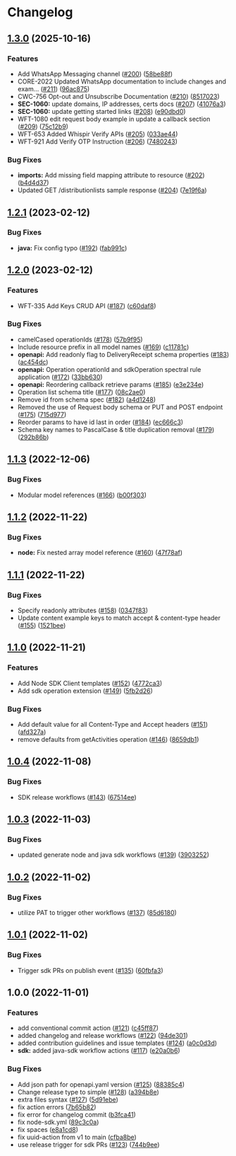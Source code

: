 # Changelog

## [1.3.0](https://github.com/whispir/openapi/compare/v1.2.1...v1.3.0) (2025-10-16)


### Features

* Add WhatsApp Messaging channel ([#200](https://github.com/whispir/openapi/issues/200)) ([58be88f](https://github.com/whispir/openapi/commit/58be88f9e168e447062243053cd56a836bca5da8))
* CORE-2022  Updated WhatsApp documentation to include changes and exam… ([#211](https://github.com/whispir/openapi/issues/211)) ([96ac875](https://github.com/whispir/openapi/commit/96ac875726bd21b68215d549b0a57185983c3c72))
* CWC-756 Opt-out and Unsubscribe Documentation ([#210](https://github.com/whispir/openapi/issues/210)) ([8517023](https://github.com/whispir/openapi/commit/8517023e4c2380c203e1f08f45fbd35e9d34c5c3))
* **SEC-1060:** update domains, IP addresses, certs docs ([#207](https://github.com/whispir/openapi/issues/207)) ([41076a3](https://github.com/whispir/openapi/commit/41076a325931e8bf4e31d82276ac60cf51703adb))
* **SEC-1060:** update getting started links ([#208](https://github.com/whispir/openapi/issues/208)) ([e90dbd0](https://github.com/whispir/openapi/commit/e90dbd062f715c83559f46d53645aad6fbf7c521))
* WFT-1080 edit request body example in update a callback section ([#209](https://github.com/whispir/openapi/issues/209)) ([75c12b9](https://github.com/whispir/openapi/commit/75c12b94147bef560ba4e8e1863eca723e36af74))
* WFT-653 Added Whispir Verify APIs ([#205](https://github.com/whispir/openapi/issues/205)) ([033ae44](https://github.com/whispir/openapi/commit/033ae44b2c3ae184c4be4bbcde54487becb3761e))
* WFT-921 Add Verify OTP Instruction ([#206](https://github.com/whispir/openapi/issues/206)) ([7480243](https://github.com/whispir/openapi/commit/7480243d3395865dcf8df90c49186851d8f08618))


### Bug Fixes

* **imports:** Add missing field mapping attribute to resource ([#202](https://github.com/whispir/openapi/issues/202)) ([b4d4d37](https://github.com/whispir/openapi/commit/b4d4d376beef8f1733d4662b7c27c2fa9258c2fe))
* Updated GET /distributionlists sample response  ([#204](https://github.com/whispir/openapi/issues/204)) ([7e19f6a](https://github.com/whispir/openapi/commit/7e19f6af4c9991a699f159583911f551044837da))

## [1.2.1](https://github.com/whispir/openapi/compare/v1.2.0...v1.2.1) (2023-02-12)


### Bug Fixes

* **java:** Fix config typo ([#192](https://github.com/whispir/openapi/issues/192)) ([fab991c](https://github.com/whispir/openapi/commit/fab991cda6e7be66bd98d694038d8644423b66e6))

## [1.2.0](https://github.com/whispir/openapi/compare/v1.1.3...v1.2.0) (2023-02-12)


### Features

* WFT-335 Add Keys CRUD API ([#187](https://github.com/whispir/openapi/issues/187)) ([c60daf8](https://github.com/whispir/openapi/commit/c60daf8e497effdd01902d2571ef93bf921558f0))


### Bug Fixes

* camelCased operationIds ([#178](https://github.com/whispir/openapi/issues/178)) ([57b9f95](https://github.com/whispir/openapi/commit/57b9f9525c20cdbadbbec7ac3b03cdea4646b5d8))
* Include resource prefix in all model names ([#169](https://github.com/whispir/openapi/issues/169)) ([c11781c](https://github.com/whispir/openapi/commit/c11781ca36f43f1783f20602eff5e0a5316b9ebc))
* **openapi:** Add readonly flag to DeliveryReceipt schema properties ([#183](https://github.com/whispir/openapi/issues/183)) ([ac454dc](https://github.com/whispir/openapi/commit/ac454dca1775e6bab56f60e943fe300388bacbef))
* **openapi:** Operation operationId and sdkOperation spectral rule application ([#172](https://github.com/whispir/openapi/issues/172)) ([33bb630](https://github.com/whispir/openapi/commit/33bb63004985a002b28c7d6e1a4bf7d8d934971e))
* **openapi:** Reordering callback retrieve params ([#185](https://github.com/whispir/openapi/issues/185)) ([e3e234e](https://github.com/whispir/openapi/commit/e3e234e68c215828e34687b40e1cbdc37c6bda26))
* Operation list schema title ([#177](https://github.com/whispir/openapi/issues/177)) ([08c2ae0](https://github.com/whispir/openapi/commit/08c2ae0a8439bd11314a93aea414306fdc8968fd))
* Remove id from schema spec ([#182](https://github.com/whispir/openapi/issues/182)) ([a4d1248](https://github.com/whispir/openapi/commit/a4d12484bfd281dbd99586427974e71ac6700510))
* Removed the use of Request body schema or PUT and POST endpoint ([#175](https://github.com/whispir/openapi/issues/175)) ([715d977](https://github.com/whispir/openapi/commit/715d977099696094b8d5f20cbb693350484201c8))
* Reorder params to have id last in order ([#184](https://github.com/whispir/openapi/issues/184)) ([ec666c3](https://github.com/whispir/openapi/commit/ec666c3f8a887b3cf95060550f53566e24fcdaae))
* Schema key names to PascalCase & title duplication removal ([#179](https://github.com/whispir/openapi/issues/179)) ([292b86b](https://github.com/whispir/openapi/commit/292b86b33a0f33e0f53c265ead5ba87bd389d92a))

## [1.1.3](https://github.com/whispir/openapi/compare/v1.1.2...v1.1.3) (2022-12-06)


### Bug Fixes

* Modular model references ([#166](https://github.com/whispir/openapi/issues/166)) ([b00f303](https://github.com/whispir/openapi/commit/b00f30318e0a8e8c2390dc520b012d3a48554722))

## [1.1.2](https://github.com/whispir/openapi/compare/v1.1.1...v1.1.2) (2022-11-22)


### Bug Fixes

* **node:** Fix nested array model reference ([#160](https://github.com/whispir/openapi/issues/160)) ([47f78af](https://github.com/whispir/openapi/commit/47f78afe344c5e644ab5b8c76f3113c5579ef8e1))

## [1.1.1](https://github.com/whispir/openapi/compare/v1.1.0...v1.1.1) (2022-11-22)


### Bug Fixes

* Specify readonly attributes ([#158](https://github.com/whispir/openapi/issues/158)) ([0347f83](https://github.com/whispir/openapi/commit/0347f8343bc9978a0612c57cc2d20b44570de7de))
* Update content example keys to match accept & content-type header ([#155](https://github.com/whispir/openapi/issues/155)) ([1521bee](https://github.com/whispir/openapi/commit/1521beec89a4e01c52d79dff7b5757fe7f3ede22))

## [1.1.0](https://github.com/whispir/openapi/compare/v1.0.4...v1.1.0) (2022-11-21)


### Features

* Add Node SDK Client templates ([#152](https://github.com/whispir/openapi/issues/152)) ([4772ca3](https://github.com/whispir/openapi/commit/4772ca37de2c68a987e6490f66dc62acc6982208))
* Add sdk operation extension ([#149](https://github.com/whispir/openapi/issues/149)) ([5fb2d26](https://github.com/whispir/openapi/commit/5fb2d2662cfc67a0bde4c17cc7bda8fe4a3ab395))


### Bug Fixes

* Add default value for all Content-Type and Accept headers ([#151](https://github.com/whispir/openapi/issues/151)) ([afd327a](https://github.com/whispir/openapi/commit/afd327a7e4d163a9a43e092543d7030c7bcc2bfb))
* remove defaults from getActivities operation ([#146](https://github.com/whispir/openapi/issues/146)) ([8659db1](https://github.com/whispir/openapi/commit/8659db17a4ea8c3e33c95640a6149b9b182e1987))

## [1.0.4](https://github.com/whispir/openapi/compare/v1.0.3...v1.0.4) (2022-11-08)


### Bug Fixes

* SDK release workflows ([#143](https://github.com/whispir/openapi/issues/143)) ([67514ee](https://github.com/whispir/openapi/commit/67514ee4e071921ae62965e2168fbdb436cb2d21))

## [1.0.3](https://github.com/whispir/openapi/compare/v1.0.2...v1.0.3) (2022-11-03)


### Bug Fixes

* updated generate node and java sdk workflows ([#139](https://github.com/whispir/openapi/issues/139)) ([3903252](https://github.com/whispir/openapi/commit/390325219b6eeaa7ab018347e1d68c7bed374fd3))

## [1.0.2](https://github.com/whispir/openapi/compare/v1.0.1...v1.0.2) (2022-11-02)


### Bug Fixes

* utilize PAT to trigger other workflows ([#137](https://github.com/whispir/openapi/issues/137)) ([85d6180](https://github.com/whispir/openapi/commit/85d6180cb2a0641f8d1f45863d12a808a77d1174))

## [1.0.1](https://github.com/whispir/openapi/compare/v1.0.0...v1.0.1) (2022-11-02)


### Bug Fixes

* Trigger sdk PRs on publish event ([#135](https://github.com/whispir/openapi/issues/135)) ([60fbfa3](https://github.com/whispir/openapi/commit/60fbfa35edb8bad4295bdc04031c3811a1aaffb6))

## 1.0.0 (2022-11-01)


### Features

* add conventional commit action ([#121](https://github.com/whispir/openapi/issues/121)) ([c45ff87](https://github.com/whispir/openapi/commit/c45ff877b4b925ec9beef034898d5977f29c6a6c))
* added changelog and release workflows ([#122](https://github.com/whispir/openapi/issues/122)) ([94de301](https://github.com/whispir/openapi/commit/94de301365f747004a206a3c078803c1571385a7))
* added contribution guidelines and issue templates ([#124](https://github.com/whispir/openapi/issues/124)) ([a0c0d3d](https://github.com/whispir/openapi/commit/a0c0d3d459495f6fd8cce8dbd018813740071377))
* **sdk:** added java-sdk workflow actions ([#117](https://github.com/whispir/openapi/issues/117)) ([e20a0b6](https://github.com/whispir/openapi/commit/e20a0b68eda8d156c5e3a4f08e4a3d216e34bd1f))


### Bug Fixes

* Add json path for openapi.yaml version ([#125](https://github.com/whispir/openapi/issues/125)) ([88385c4](https://github.com/whispir/openapi/commit/88385c4654b8a80d23e9bc9b2202061355e2aafd))
* Change release type to simple ([#128](https://github.com/whispir/openapi/issues/128)) ([a394b8e](https://github.com/whispir/openapi/commit/a394b8ee2b10eff033a1f58f919f6b2127520561))
* extra files syntax ([#127](https://github.com/whispir/openapi/issues/127)) ([5d91ebe](https://github.com/whispir/openapi/commit/5d91ebe2f70ef95e3dcaaeeef5aa760b7a2f4aab))
* fix action errors ([7b65b82](https://github.com/whispir/openapi/commit/7b65b821960ff61ecf058378143f65be9babc37a))
* fix error for changelog commit ([b3fca41](https://github.com/whispir/openapi/commit/b3fca416d1152f5b16617ce0749ccf7bf4acfd64))
* fix node-sdk.yml ([89c3c0a](https://github.com/whispir/openapi/commit/89c3c0a55a230f0fd98c1958c172671ef804f91a))
* fix spaces ([e8a1cd8](https://github.com/whispir/openapi/commit/e8a1cd854c6cbc80ace4a74acee66bb3c14bd6be))
* fix uuid-action from v1 to main ([cfba8be](https://github.com/whispir/openapi/commit/cfba8be3c4a6a9a17da8a87e7e7abfb58d09711f))
* use release trigger for sdk PRs ([#123](https://github.com/whispir/openapi/issues/123)) ([744b9ee](https://github.com/whispir/openapi/commit/744b9eebca2631087ead4fa9b6ba43f57a18338d))
